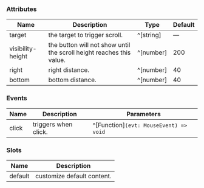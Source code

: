 ### Attributes

| Name              | Description                                                          | Type      | Default |
| ----------------- | -------------------------------------------------------------------- | --------- | ------- |
| target            | the target to trigger scroll.                                        | ^[string] | —       |
| visibility-height | the button will not show until the scroll height reaches this value. | ^[number] | 200     |
| right             | right distance.                                                      | ^[number] | 40      |
| bottom            | bottom distance.                                                     | ^[number] | 40      |

### Events

| Name  | Description          | Parameters                             |
| ----- | -------------------- | -------------------------------------- |
| click | triggers when click. | ^[Function]`(evt: MouseEvent) => void` |

### Slots

| Name    | Description                |
| ------- | -------------------------- |
| default | customize default content. |
